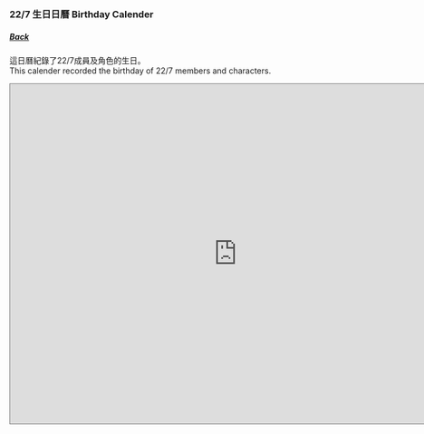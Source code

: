 ### 22/7 生日日曆 Birthday Calender
##### [Back](../readme.md)

這日曆紀錄了22/7成員及角色的生日。  
This calender recorded the birthday of 22/7 members and characters.

<iframe src="https://calendar.google.com/calendar/embed?height=600&amp;wkst=1&amp;bgcolor=%23039BE5&amp;ctz=Asia%2FTokyo&amp;src=NXMyMjM0Yml1anY0NjhtcHRyNjRzMHBqc2NAZ3JvdXAuY2FsZW5kYXIuZ29vZ2xlLmNvbQ&amp;color=%23039BE5&amp;showNav=1&amp;showDate=1&amp;showPrint=0&amp;showTabs=1&amp;showCalendars=0&amp;mode=MONTH" style="border:solid 1px #777" width="800" height="600" frameborder="0" scrolling="no"></iframe>
